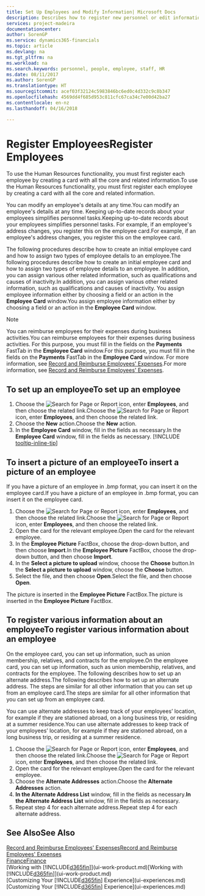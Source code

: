 ```yaml
---
title: Set Up Employees and Modify Information| Microsoft Docs
description: Describes how to register new personnel or edit information for existing staff.
services: project-madeira
documentationcenter: 
author: SorenGP
ms.service: dynamics365-financials
ms.topic: article
ms.devlang: na
ms.tgt_pltfrm: na
ms.workload: na
ms.search.keywords: personnel, people, employee, staff, HR
ms.date: 08/11/2017
ms.author: SorenGP
ms.translationtype: HT
ms.sourcegitcommit: acef03f32124c5983846bc6ed0c4d332c9c8b347
ms.openlocfilehash: 4569dd4f685d953c811cfc67ca34c7e00d42ba27
ms.contentlocale: en-nz
ms.lasthandoff: 04/16/2018

---
```

# <a name="register-employees"></a><span data-ttu-id="de0a2-103">Register Employees</span><span class="sxs-lookup"><span data-stu-id="de0a2-103">Register Employees</span></span>
<span data-ttu-id="de0a2-104">To use the Human Resources functionality, you must first register each employee by creating a card with all the core and related information.</span><span class="sxs-lookup"><span data-stu-id="de0a2-104">To use the Human Resources functionality, you must first register each employee by creating a card with all the core and related information.</span></span>

<span data-ttu-id="de0a2-105">You can modify an employee's details at any time.</span><span class="sxs-lookup"><span data-stu-id="de0a2-105">You can modify an employee's details at any time.</span></span> <span data-ttu-id="de0a2-106">Keeping up-to-date records about your employees simplifies personnel tasks.</span><span class="sxs-lookup"><span data-stu-id="de0a2-106">Keeping up-to-date records about your employees simplifies personnel tasks.</span></span> <span data-ttu-id="de0a2-107">For example, if an employee's address changes, you register this on the employee card.</span><span class="sxs-lookup"><span data-stu-id="de0a2-107">For example, if an employee's address changes, you register this on the employee card.</span></span>

<span data-ttu-id="de0a2-108">The following procedures describe how to create an initial employee card and how to assign two types of employee details to an employee.</span><span class="sxs-lookup"><span data-stu-id="de0a2-108">The following procedures describe how to create an initial employee card and how to assign two types of employee details to an employee.</span></span> <span data-ttu-id="de0a2-109">In addition, you can assign various other related information, such as qualifications and causes of inactivity.</span><span class="sxs-lookup"><span data-stu-id="de0a2-109">In addition, you can assign various other related information, such as qualifications and causes of inactivity.</span></span> <span data-ttu-id="de0a2-110">You assign employee information either by choosing a field or an action in the **Employee Card** window.</span><span class="sxs-lookup"><span data-stu-id="de0a2-110">You assign employee information either by choosing a field or an action in the **Employee Card** window.</span></span>

> [!NOTE]  
> <span data-ttu-id="de0a2-111">You can reimburse employees for their expenses during business activities.</span><span class="sxs-lookup"><span data-stu-id="de0a2-111">You can reimburse employees for their expenses during business activities.</span></span> <span data-ttu-id="de0a2-112">For this purpose, you must fill in the fields on the **Payments** FastTab in the **Employee Card** window.</span><span class="sxs-lookup"><span data-stu-id="de0a2-112">For this purpose, you must fill in the fields on the **Payments** FastTab in the **Employee Card** window.</span></span> <span data-ttu-id="de0a2-113">For more information, see [Record and Reimburse Employees' Expenses](finance-how-record-reimburse-employee-expenses.md).</span><span class="sxs-lookup"><span data-stu-id="de0a2-113">For more information, see [Record and Reimburse Employees' Expenses](finance-how-record-reimburse-employee-expenses.md).</span></span>

## <a name="to-set-up-an-employee"></a><span data-ttu-id="de0a2-114">To set up an employee</span><span class="sxs-lookup"><span data-stu-id="de0a2-114">To set up an employee</span></span>
1. <span data-ttu-id="de0a2-115">Choose the ![Search for Page or Report](media/ui-search/search_small.png "Search for Page or Report icon") icon, enter **Employees**, and then choose the related link.</span><span class="sxs-lookup"><span data-stu-id="de0a2-115">Choose the ![Search for Page or Report](media/ui-search/search_small.png "Search for Page or Report icon") icon, enter **Employees**, and then choose the related link.</span></span>
2. <span data-ttu-id="de0a2-116">Choose the **New** action.</span><span class="sxs-lookup"><span data-stu-id="de0a2-116">Choose the **New** action.</span></span>
3. <span data-ttu-id="de0a2-117">In the **Employee Card** window, fill in the fields as necessary.</span><span class="sxs-lookup"><span data-stu-id="de0a2-117">In the **Employee Card** window, fill in the fields as necessary.</span></span> [!INCLUDE [tooltip-inline-tip](includes/tooltip-inline-tip_md.md)]

## <a name="to-insert-a-picture-of-an-employee"></a><span data-ttu-id="de0a2-118">To insert a picture of an employee</span><span class="sxs-lookup"><span data-stu-id="de0a2-118">To insert a picture of an employee</span></span>
<span data-ttu-id="de0a2-119">If you have a picture of an employee in .bmp format, you can insert it on the employee card.</span><span class="sxs-lookup"><span data-stu-id="de0a2-119">If you have a picture of an employee in .bmp format, you can insert it on the employee card.</span></span>

1. <span data-ttu-id="de0a2-120">Choose the ![Search for Page or Report](media/ui-search/search_small.png "Search for Page or Report icon") icon, enter **Employees**, and then choose the related link.</span><span class="sxs-lookup"><span data-stu-id="de0a2-120">Choose the ![Search for Page or Report](media/ui-search/search_small.png "Search for Page or Report icon") icon, enter **Employees**, and then choose the related link.</span></span>
2. <span data-ttu-id="de0a2-121">Open the card for the relevant employee.</span><span class="sxs-lookup"><span data-stu-id="de0a2-121">Open the card for the relevant employee.</span></span>
3. <span data-ttu-id="de0a2-122">In the **Employee Picture** FactBox, choose the drop-down button, and then choose **Import**.</span><span class="sxs-lookup"><span data-stu-id="de0a2-122">In the **Employee Picture** FactBox, choose the drop-down button, and then choose **Import**.</span></span>
4. <span data-ttu-id="de0a2-123">In the **Select a picture to upload** window, choose the **Choose** button.</span><span class="sxs-lookup"><span data-stu-id="de0a2-123">In the **Select a picture to upload** window, choose the **Choose** button.</span></span>
5. <span data-ttu-id="de0a2-124">Select the file, and then choose **Open**.</span><span class="sxs-lookup"><span data-stu-id="de0a2-124">Select the file, and then choose **Open**.</span></span>

<span data-ttu-id="de0a2-125">The picture is inserted in the **Employee Picture** FactBox.</span><span class="sxs-lookup"><span data-stu-id="de0a2-125">The picture is inserted in the **Employee Picture** FactBox.</span></span>

## <a name="to-register-various-information-about-an-employee"></a><span data-ttu-id="de0a2-126">To register various information about an employee</span><span class="sxs-lookup"><span data-stu-id="de0a2-126">To register various information about an employee</span></span>
<span data-ttu-id="de0a2-127">On the employee card, you can set up information, such as union membership, relatives, and contracts for the employee.</span><span class="sxs-lookup"><span data-stu-id="de0a2-127">On the employee card, you can set up information, such as union membership, relatives, and contracts for the employee.</span></span> <span data-ttu-id="de0a2-128">The following describes how to set up an alternate address.</span><span class="sxs-lookup"><span data-stu-id="de0a2-128">The following describes how to set up an alternate address.</span></span> <span data-ttu-id="de0a2-129">The steps are similar for all other information that you can set up from an employee card.</span><span class="sxs-lookup"><span data-stu-id="de0a2-129">The steps are similar for all other information that you can set up from an employee card.</span></span>

<span data-ttu-id="de0a2-130">You can use alternate addresses to keep track of your employees’ location, for example if they are stationed abroad, on a long business trip, or residing at a summer residence.</span><span class="sxs-lookup"><span data-stu-id="de0a2-130">You can use alternate addresses to keep track of your employees’ location, for example if they are stationed abroad, on a long business trip, or residing at a summer residence.</span></span>

1. <span data-ttu-id="de0a2-131">Choose the ![Search for Page or Report](media/ui-search/search_small.png "Search for Page or Report icon") icon, enter **Employees**, and then choose the related link.</span><span class="sxs-lookup"><span data-stu-id="de0a2-131">Choose the ![Search for Page or Report](media/ui-search/search_small.png "Search for Page or Report icon") icon, enter **Employees**, and then choose the related link.</span></span>
2. <span data-ttu-id="de0a2-132">Open the card for the relevant employee.</span><span class="sxs-lookup"><span data-stu-id="de0a2-132">Open the card for the relevant employee.</span></span>
3. <span data-ttu-id="de0a2-133">Choose the **Alternate Addresses** action.</span><span class="sxs-lookup"><span data-stu-id="de0a2-133">Choose the **Alternate Addresses** action.</span></span>
4. <span data-ttu-id="de0a2-134">**In the Alternate Address List** window, fill in the fields as necessary.</span><span class="sxs-lookup"><span data-stu-id="de0a2-134">**In the Alternate Address List** window, fill in the fields as necessary.</span></span>
5. <span data-ttu-id="de0a2-135">Repeat step 4 for each alternate address.</span><span class="sxs-lookup"><span data-stu-id="de0a2-135">Repeat step 4 for each alternate address.</span></span>

## <a name="see-also"></a><span data-ttu-id="de0a2-136">See Also</span><span class="sxs-lookup"><span data-stu-id="de0a2-136">See Also</span></span>
[<span data-ttu-id="de0a2-137">Record and Reimburse Employees' Expenses</span><span class="sxs-lookup"><span data-stu-id="de0a2-137">Record and Reimburse Employees' Expenses</span></span>](finance-how-record-reimburse-employee-expenses.md)  
[<span data-ttu-id="de0a2-138">Finance</span><span class="sxs-lookup"><span data-stu-id="de0a2-138">Finance</span></span>](finance.md)  
<span data-ttu-id="de0a2-139">[Working with [!INCLUDE[d365fin](includes/d365fin_md.md)]](ui-work-product.md)</span><span class="sxs-lookup"><span data-stu-id="de0a2-139">[Working with [!INCLUDE[d365fin](includes/d365fin_md.md)]](ui-work-product.md)</span></span>  
<span data-ttu-id="de0a2-140">[Customizing Your [!INCLUDE[d365fin](includes/d365fin_md.md)] Experience](ui-experiences.md)</span><span class="sxs-lookup"><span data-stu-id="de0a2-140">[Customizing Your [!INCLUDE[d365fin](includes/d365fin_md.md)] Experience](ui-experiences.md)</span></span>

